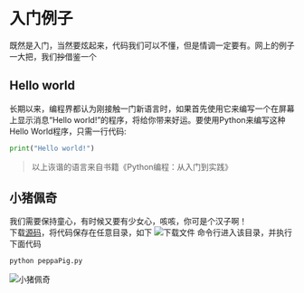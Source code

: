 # 入门例子
既然是入门，当然要炫起来，代码我们可以不懂，但是情调一定要有。网上的例子一大把，我们~~抄~~借鉴一个

## Hello world
长期以来，编程界都认为刚接触一门新语言时，如果首先使用它来编写一个在屏幕上显示消息“Hello world!”的程序，将给你带来好运。要使用Python来编写这种Hello World程序，只需一行代码:
``` python
print("Hello world!")
```
> 以上诙谐的语言来自书籍《Python编程：从入门到实践》

## 小猪佩奇
我们需要保持童心，有时候又要有少女心，咳咳，你可是个汉子啊！  
下载[源码](https://github.com/84dd/happy/blob/master/peppaPig.py)，将代码保存在任意目录，如下
![下载文件](https://qiniu.84dd.xyz/python/demo_file_ls.png!84dd)
命令行进入该目录，并执行下面代码
```sh
python peppaPig.py
```
![小猪佩奇](https://qiniu.84dd.xyz/python/demo_pig.png!84dd)
